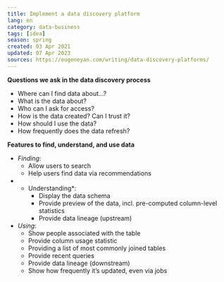 ```yaml
---
title: Implement a data discovery platform
lang: en
category: data-business
tags: [idea]
season: spring
created: 03 Apr 2021
updated: 07 Apr 2023
sources: https://eugeneyan.com/writing/data-discovery-platforms/
---
```


**Questions we ask in the data discovery process**
- Where can I find data about...?
- What is the data about?
- Who can I ask for access?
- How is the data created? Can I trust it?
- How should I use the data?
- How frequently does the data refresh?

**Features to find, understand, and use data**
- *Finding*:
	- Allow users to search
	- Help users find data via recommendations
- * Understanding*:
	- Display the data schema
	- Provide preview of the data, incl. pre-computed column-level statistics
	- Provide data lineage (upstream)
- *Using*:
	- Show people associated with the table
	- Provide column usage statistic
	- Providing a list of most commonly joined tables
	- Provide recent queries
	- Provide data lineage (downstream)
	- Show how frequently it’s updated, even via jobs